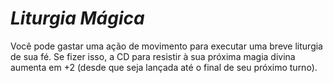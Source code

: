 # *Liturgia Mágica*

Você pode gastar uma ação de movimento para executar uma breve liturgia de sua fé. Se fizer isso, a CD para resistir à sua próxima magia divina aumenta em +2 (desde que seja lançada até o final de seu próximo turno).